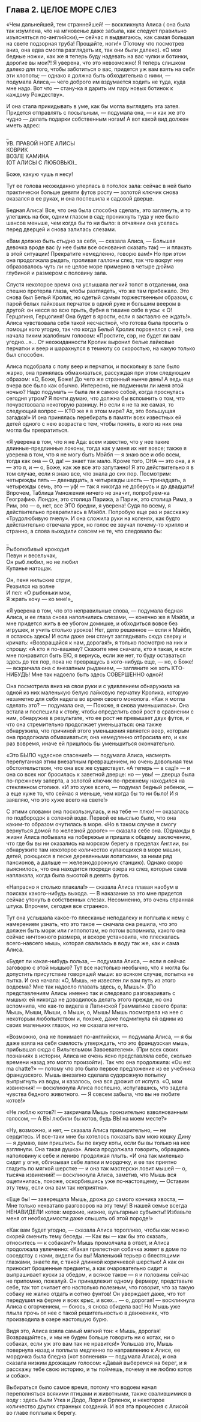 ## Глава 2. ЦЕЛОЕ МОРЕ СЛЕЗ

«Чем дальнейшей, тем страннейшей! — воскликнула Алиса ( она была так изумлена, что на мгновенье даже забыла, как следует правильно изъясняться по-английски),— сейчас я выдвигаюсь, как самая большая на свете подзорная труба! Прощайте, ноги!» (Потому что посмотрев вниз, она едва смогла разглядеть их, так они были далеко). «О мои бедные ножки, как же я теперь буду надевать на вас чулки и ботинки, дорогие вы мои?! Я уверена, что это невозможно! Я теперь слишком далеко для того, чтобы заботиться о вас, придется уж вам взять на себя эти хлопоты; — однако я должна быть обходительна с ними, — подумала Алиса,— чего доброго им вздумается ходить не туда, куда мне надо. Вот что — стану-ка я дарить им пару новых ботинок к каждому Рождеству».

И она стала прикидывать в уме, как бы могла выглядеть эта затея. Придется отправлять с посыльным, — подумала она, — и как же это чудно — делать подарки собственным ногам! А вот какой вид должен иметь адрес:

_  
УВ. ПРАВОЙ НОГЕ АЛИСЫ  
КОВРИК  
ВОЗЛЕ КАМИНА  
(ОТ АЛИСЫ С ЛЮБОВЬЮ)_

Боже, какую чушь я несу!

Тут ее голова неожиданно уперлась в потолок зала: сейчас в ней было практически больше девяти футов росту — золотой ключик снова оказался в ее руках, и она поспешила к садовой дверце.

Бедная Алиса! Все, что она была способна сделать, это заглянуть, и то улегшись на бок, одним глазом в сад; проникнуть туда у нее было шансов меньше, чем когда бы то ни было: в отчаянии она уселась перед дверцей и снова залилась слезами.

«Вам должно быть стыдно за себя, — сказала Алиса, — Большая девочка вроде вас (у нее были все основания сказать так) — и плакать в этой ситуации! Прекратите немедленно, говорю вам!» Но при этом она продолжала рыдать, проливая галлоны слез, так что вокруг нее образовалось чуть ли не целое море примерно в четыре дюйма глубиной и размером с половину зала.

Спустя некоторое время она услышала легкий топот в отдалении, она спешно протерла глаза, чтобы разглядеть, что же там прибежало. Это снова был Белый Кролик, но одетый самым торжественным образом, с парой белых лайковых перчаток в одной руке и большим веером в другой: он несся во всю прыть, бубня в тишине себе в усы: « О! Герцогиня, Герцогиня! Она будет в ярости, если я заставлю ее ждать!». Алиса чувствовала себя такой несчастной, что готова была просить о помощи кого угодно, так что когда Белый Кролик поровнялся с ней, она начала тихим жалобным голосом: «Простите, сэр, не будет ли вам угодно...»... От неожиданности Кролик выронил белые лайковые перчатки и веер и шарахнулся в темноту со скоростью, на какую только был способен.

Алиса подобрала с полу веер и перчатки, и поскольку в зале было жарко, она принялась обмахиваться, рассуждая при этом следующим образом: «О, Боже, Боже! До чего же странный нынче день! А ведь еще вчера все было как обычно. Интересно, не подменили ли меня этой ночью? Надо подумать — была ли я самою собой, когда проснулась сегодня утром? Я почти думаю, что должна бы вспомнить о том, что почувствовала некоторую разницу. Но если я не та же самая, то следующий вопрос — КТО же я в этом мире? Ах, это большущая загадка!» И она принялась перебирать в памяти всех известных ей детей одного с нею возраста с тем, чтобы понять, в кого из них она могла бы превратиться.

«Я уверена в том, что я не Ада: всем известно, что у нее такие длинные-предлинные локоны, тогда как у меня их нет вовсе; также я уверена в том, что я не могу быть Мэйбл — я знаю все и обо всем, тогда как она — О, да! — знает так мало. Кроме того, ОНА — это она, а я — это я, и — о, Боже, как же все это запутанно! Я это действительно я в том случае, если я знаю все, что знала до сих пор. Посмотрим: четырежды пять — двенадцать, а четырежды шесть — тринадцать, а четырежды семь, это — уф! — так я никогда не доберусь и до двадцати! Впрочем, Таблица Умножения ничего не значит, попробуем-ка Географию. Лондон, это столица Парижа, а Париж, это столица Рима, а Рим, это — о, нет, все ЭТО бредни, я уверена! Судя по всему, я действительно превратилась в Мэйбл. Попробую еще раз и расскажу «Трудолюбивую пчелу». И она сложила руки на коленях, как будто действительно отвечала урок, но голос ее звучал почему-то хрипло и странно, а слова выходили совсем не те, что следовало бы:

_  
Рыболюбивый крокодил  
Певун и весельчак,  
Он рыб любил, но не любил  
Купанье натощак.

Он, пеня нильские струи,  
Резвился на волне  
И пел: «О рыбоньки мои,  
Я жрать хочу — ко мне!»_

«Я уверена в том, что это неправильные слова, — подумала бедная Алиса, и ее глаза снова наполнились слезами, — конечно же я Мэйбл, и мне придется жить в ее убогом домишке, и обходиться вовсе без игрушек, и учить столько уроков! Нет, дело решенное — если я Мэйбл, я остаюсь здесь! И если даже они станут заглядывать сюда сверху и кричать: «Возвращайся к нам, дорогая!», я только посмотрю на них и спрошу: «А кто я по-вашему? Скажите мне сначала, кто я такая, и если мне понравится быть ЕЮ, я вернусь, если же нет, то буду оставаться здесь до тех пор, пока не превращусь в кого-нибудь еще, — но, о Боже! — вскричала она с внезапным рыданием, — загляните же хоть КТО-НИБУДЬ! Мне так надоело быть здесь СОВЕРШЕННО одной!

Она посмотрела вниз на свои руки и с удивлением обнаружила на одной из них маленькую белую лайковую перчатку Кролика, которую незаметно для себя надела во время своего монолога. «Как я могла сделать это? — подумала она, — Похоже, я снова уменьшилась». Она встала и поспешила к столу, чтобы определить свой рост в сравнении с ним, обнаружив в результате, что ее рост не превышает двух футов, и что она стремительно продолжает уменьшаться: она также обнаружила, что причиной этого уменьшения является веер, которым она продолжала обмахиваться; она немедленно отбросила его, и как раз вовремя, иначе ей пришлось бы уменьшиться окончательно.

«Это БЫЛО чудесное спасение!» — подумала Алиса, насмерть перепуганная этим внезапным превращением, но очень довольная тем обстоятельством, что она все же существует. «А теперь — в сад!» — и она со всех ног бросилась к заветной дверце: но — увы! — дверца была по-прежнему заперта, а золотой ключик по-прежнему находился на стеклянном столике. «И это хуже всего, — подумал бедный ребенок, — а еще хуже то, что сейчас я меньше, чем когда бы то ни было! И я заявляю, что это хуже всего на свете!»

С этими словами она поскользнулась, и на тебе — плюх! — оказалась по подбородок в соленой воде. Первой ее мыслью было, что она каким-то образом очутилась в море. «Но в таком случае я смогу вернуться домой по железной дороге» — сказала себе она. (Однажды в жизни Алиса побывала на побережье и пришла к общему заключению, что где бы вы ни оказались на морском берегу в пределах Англии, вы обнаружите там некоторое количество купающихся в море машин, детей, роющихся в песке деревянными лопатками, за ними ряд пансионов, а дальше — железнодорожную станцию). Однако скоро выяснилось, что она находится посреди озера из слез, которые сама наплакала, когда была высотой в девять футов.

«Напрасно я столько плакала!» — сказала Алиса плавая наобум в поисках какого-нибудь выхода. — В наказание за это мне придется сейчас утонуть в собственных слезах. Несомненно, это очень странная штука. Впрочем, сегодня все странно».

Тут она услышала какое-то плесканье неподалеку и поплыла к нему с намерением узнать, что это такое — сначала она решила, что это должен быть морж или гиппопотам, но потом вспомнила, какого она сейчас ничтожного размера, и вскоре установила, что плескалась всего-навсего мышь, которая свалилась в воду так же, как и сама Алиса.

«Будет ли какая-нибудь польза, — подумала Алиса, — если я сейчас заговорю с этой мышью? Тут все настолько необычно, что я могла бы допустить присутствие говорящей мыши: во всяком случае, попытка не пытка. И она начала: «О, Мышь, не известен ли вам путь из этого водоема? Мне так надоело плавать здесь, о, Мышь!». (По представлениям Алисы именно так и следовало разговаривать с мышью: ей никогда не доводилось делать этого прежде, но она вспомнила, что как-то видела в Латинской Грамматике своего брата: Мышь, Мыши, Мыши, о Мыши, о, Мышь! Мышь посмотрела на нее с некоторым любопытством и, похоже, даже подмигнула ей одним из своих маленьких глазок, но не сказала ничего.

«Возможно, она не понимает по-английски, — подумала Алиса, — я бы даже взяла на себя смелость утверждать, что это французская мышь, прибывшая сюда с Вильгельмом Завоевателем». (При всех своих познаниях в истории, Алиса не очень ясно представляла себе, сколько времени назад это могло произойти). Так что она продолжила: «Ou est ma chatte?» — потому что это было первое предложение из ее учебника французского. Мышь внезапно сделала судорожную попытку выпрыгнуть из воды, и казалось, она вся дрожит от испуга. «О, мои извинения! — воскликнула Алиса поспешно, испугавшись, что задела чувства бедного животного. — Я совсем забыла, что вы не любите котов!»

«Не люблю котов?! — закричала Мышь пронзительно взволнованным голосом, — А ВЫ любили бы котов, будь ВЫ на моем месте?»

«Ну, возможно, и нет, — сказала Алиса примирительно, — не сердитесь. И все-таки мне бы хотелось показать вам мою кошку Дину — я думаю, вам пришлись бы по вкусу коты, если бы вы только на нее взглянули. Она такая душка». Алиса продолжала говорить, обращаясь наполовину к себе и лениво продолжая плыть. «И она так миленько сидит у огня, облизывая себе лапки и мордочку, и ее так приятно гладить по мягкой шерстке — и она так мастерски ловит мышей — о, тысяча извинений! — воскликнула Алиса, заметив, что Мышь вся ощетинилась, похоже, оскорбившись уже по-настоящему, — Оставим эту тему, если она вам так неприятна».

«Еще бы! — заверещала Мышь, дрожа до самого кончика хвоста, — Мне только нехватало разговоров на эту тему! В нашей семье всегда НЕНАВИДЕЛИ котов: мерзкие, низкие, вульгарные субъекты! Избавьте меня от необходимости даже слышать об этой породе!»

«Как вам будет угодно, — сказала Алиса торопливо, чтобы как можно скорей сменить тему беседы. — Как вы — как бы это сказать, относитесь — к собакам?» Мышь промолчала в ответ, и Алиса продолжала увлеченно: «Какая прелестная собачка живет в доме по соседству с нами, видели бы вы! Маленький терьер с блестящими глазками, знаете ли, с такой длинной коричневой шерстью! А как он приносит брошенные предметы, а как очаровательно сидит и выпрашивает куски за обедом, и всякое такое — я и половины сейчас не припомню, пожалуй. Он принадлежит одному фермеру, представьте себе, так тот считает его настолько полезным, что говорит, что за такую собаку не жалко отдать и сотню фунтов! Он уверждает даже, что тот передушил на ферме и всех крыс, и всех... — о, дорогая! — воскликнула Алиса с огорчением, — боюсь, я снова обидела вас! Но Мышь уже плыла прочь от нее с такой решительностью в движениях, что производила в озере настояшую бурю.

Видя это, Алиса взяла самый мягкий тон: « Мышь, дорогая! Возвращайтесь, и мы не будем больше говорить ни о котах, ни о собаках, если уж это вам так не нравится!» Услышав это, Мышь повернула назад и поплыла медленно по направлению к Алисе, ее мордочка была бледна («от волнения» — подумала Алиса), и она сказала низким дрожащим голосом: «Давай выберемся на берег, и я расскажу тебе свою историю, и ты поймешь, почему я не люблю котов и собак».

Выбираться было самое время, потому что водоем начал переполняться всякими птицами и животными, также свалившимися в воду : здесь были Утка и Додо, Лори и Орленок, и некоторое количество других странных созданий. И вся эта процессия с Алисой во главе поплыла к берегу.